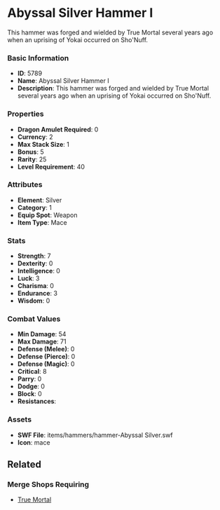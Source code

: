 # Abyssal Silver Hammer I

This hammer was forged and wielded by True Mortal several years ago when an uprising of Yokai occurred on Sho'Nuff.

### Basic Information

- **ID**: 5789
- **Name**: Abyssal Silver Hammer I
- **Description**: This hammer was forged and wielded by True Mortal several years ago when an uprising of Yokai occurred on Sho&#039;Nuff.

### Properties

- **Dragon Amulet Required**: 0
- **Currency**: 2
- **Max Stack Size**: 1
- **Bonus**: 5
- **Rarity**: 25
- **Level Requirement**: 40

### Attributes

- **Element**: Silver
- **Category**: 1
- **Equip Spot**: Weapon
- **Item Type**: Mace

### Stats

- **Strength**: 7
- **Dexterity**: 0
- **Intelligence**: 0
- **Luck**: 3
- **Charisma**: 0
- **Endurance**: 3
- **Wisdom**: 0

### Combat Values

- **Min Damage**: 54
- **Max Damage**: 71
- **Defense (Melee)**: 0
- **Defense (Pierce)**: 0
- **Defense (Magic)**: 0
- **Critical**: 8
- **Parry**: 0
- **Dodge**: 0
- **Block**: 0
- **Resistances**: 

### Assets

- **SWF File**: items/hammers/hammer-Abyssal Silver.swf
- **Icon**: mace

## Related

### Merge Shops Requiring

- [True Mortal](../merge-shops/93-true-mortal.md)

